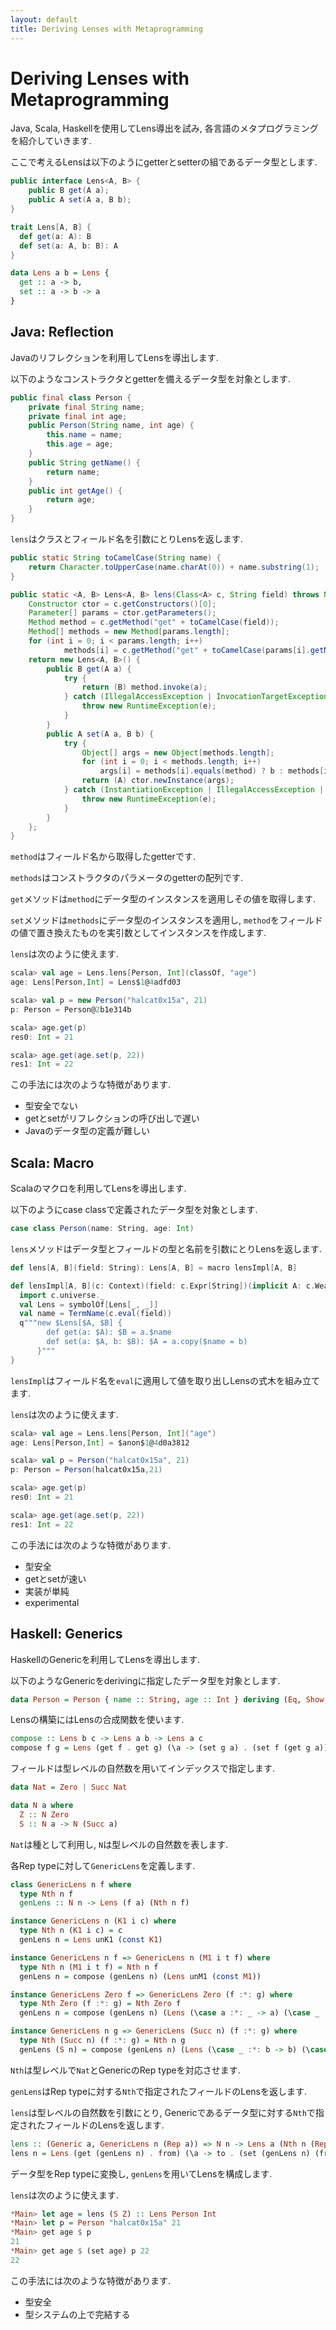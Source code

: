 ```yaml
---
layout: default
title: Deriving Lenses with Metaprogramming
---
```


# Deriving Lenses with Metaprogramming

Java, Scala, Haskellを使用してLens導出を試み, 各言語のメタプログラミングを紹介していきます.

ここで考えるLensは以下のようにgetterとsetterの組であるデータ型とします.

```java
public interface Lens<A, B> {
    public B get(A a);
    public A set(A a, B b);
}
```

```scala
trait Lens[A, B] {
  def get(a: A): B
  def set(a: A, b: B): A
}
```

```haskell
data Lens a b = Lens {
  get :: a -> b,
  set :: a -> b -> a
}
```

## Java: Reflection

Javaのリフレクションを利用してLensを導出します.

以下のようなコンストラクタとgetterを備えるデータ型を対象とします.

```java
public final class Person {
    private final String name;
    private final int age;
    public Person(String name, int age) {
        this.name = name;
        this.age = age;
    }
    public String getName() {
        return name;
    }
    public int getAge() {
        return age;
    }
}
```

`lens`はクラスとフィールド名を引数にとりLensを返します.

```java
public static String toCamelCase(String name) {
    return Character.toUpperCase(name.charAt(0)) + name.substring(1);
}

public static <A, B> Lens<A, B> lens(Class<A> c, String field) throws NoSuchMethodException {
    Constructor ctor = c.getConstructors()[0];
    Parameter[] params = ctor.getParameters();
    Method method = c.getMethod("get" + toCamelCase(field));
    Method[] methods = new Method[params.length];
    for (int i = 0; i < params.length; i++)
            methods[i] = c.getMethod("get" + toCamelCase(params[i].getName()));
    return new Lens<A, B>() {
        public B get(A a) {
            try {
                return (B) method.invoke(a);
            } catch (IllegalAccessException | InvocationTargetException e) {
                throw new RuntimeException(e);
            }
        }
        public A set(A a, B b) {
            try {
                Object[] args = new Object[methods.length];
                for (int i = 0; i < methods.length; i++)
                    args[i] = methods[i].equals(method) ? b : methods[i].invoke(a);
                return (A) ctor.newInstance(args);
            } catch (InstantiationException | IllegalAccessException | InvocationTargetException e) {
                throw new RuntimeException(e);
            }
        }
    };
}
```

`method`はフィールド名から取得したgetterです.

`methods`はコンストラクタのパラメータのgetterの配列です.

`get`メソッドは`method`にデータ型のインスタンスを適用しその値を取得します.

`set`メソッドは`methods`にデータ型のインスタンスを適用し, `method`をフィールドの値で置き換えたものを実引数としてインスタンスを作成します.

`lens`は次のように使えます.

```scala
scala> val age = Lens.lens[Person, Int](classOf, "age")
age: Lens[Person,Int] = Lens$1@4adfd03

scala> val p = new Person("halcat0x15a", 21)
p: Person = Person@2b1e314b

scala> age.get(p)
res0: Int = 21

scala> age.get(age.set(p, 22))
res1: Int = 22
```

この手法には次のような特徴があります.

* 型安全でない
* getとsetがリフレクションの呼び出しで遅い
* Javaのデータ型の定義が難しい

## Scala: Macro

Scalaのマクロを利用してLensを導出します.

以下のようにcase classで定義されたデータ型を対象とします.

```scala
case class Person(name: String, age: Int)
```

`lens`メソッドはデータ型とフィールドの型と名前を引数にとりLensを返します.

```scala
def lens[A, B](field: String): Lens[A, B] = macro lensImpl[A, B]

def lensImpl[A, B](c: Context)(field: c.Expr[String])(implicit A: c.WeakTypeTag[A], B: c.WeakTypeTag[B]): c.Tree = {
  import c.universe._
  val Lens = symbolOf[Lens[_, _]]
  val name = TermName(c.eval(field))
  q"""new $Lens[$A, $B] {
        def get(a: $A): $B = a.$name
        def set(a: $A, b: $B): $A = a.copy($name = b)
      }"""
}
```

`lensImpl`はフィールド名を`eval`に適用して値を取り出しLensの式木を組み立てます.

`lens`は次のように使えます.

```scala
scala> val age = Lens.lens[Person, Int]("age")
age: Lens[Person,Int] = $anon$1@4d0a3812

scala> val p = Person("halcat0x15a", 21)
p: Person = Person(halcat0x15a,21)

scala> age.get(p)
res0: Int = 21

scala> age.get(age.set(p, 22))
res1: Int = 22
```

この手法には次のような特徴があります.

* 型安全
* getとsetが速い
* 実装が単純
* experimental

## Haskell: Generics

HaskellのGenericを利用してLensを導出します.

以下のようなGenericをderivingに指定したデータ型を対象とします.

```haskell
data Person = Person { name :: String, age :: Int } deriving (Eq, Show, Generic)
```

Lensの構築にはLensの合成関数を使います.

```haskell
compose :: Lens b c -> Lens a b -> Lens a c
compose f g = Lens (get f . get g) (\a -> (set g a) . (set f (get g a)))
```

フィールドは型レベルの自然数を用いてインデックスで指定します.

```haskell
data Nat = Zero | Succ Nat

data N a where
  Z :: N Zero
  S :: N a -> N (Succ a)
```

`Nat`は種として利用し, `N`は型レベルの自然数を表します.

各Rep typeに対して`GenericLens`を定義します.

```haskell
class GenericLens n f where
  type Nth n f
  genLens :: N n -> Lens (f a) (Nth n f)

instance GenericLens n (K1 i c) where
  type Nth n (K1 i c) = c
  genLens n = Lens unK1 (const K1)

instance GenericLens n f => GenericLens n (M1 i t f) where
  type Nth n (M1 i t f) = Nth n f
  genLens n = compose (genLens n) (Lens unM1 (const M1))

instance GenericLens Zero f => GenericLens Zero (f :*: g) where
  type Nth Zero (f :*: g) = Nth Zero f
  genLens n = compose (genLens n) (Lens (\case a :*: _ -> a) (\case _ :*: b -> \a -> a :*: b))

instance GenericLens n g => GenericLens (Succ n) (f :*: g) where
  type Nth (Succ n) (f :*: g) = Nth n g
  genLens (S n) = compose (genLens n) (Lens (\case _ :*: b -> b) (\case a :*: _ -> \b -> a :*: b))
```

`Nth`は型レベルで`Nat`とGenericのRep typeを対応させます.

`genLens`はRep typeに対する`Nth`で指定されたフィールドのLensを返します.

`lens`は型レベルの自然数を引数にとり, Genericであるデータ型に対する`Nth`で指定されたフィールドのLensを返します.

```haskell
lens :: (Generic a, GenericLens n (Rep a)) => N n -> Lens a (Nth n (Rep a))
lens n = Lens (get (genLens n) . from) (\a -> to . (set (genLens n) (from a)))
```

データ型をRep typeに変換し, `genLens`を用いてLensを構成します.

`lens`は次のように使えます.

```haskell
*Main> let age = lens (S Z) :: Lens Person Int
*Main> let p = Person "halcat0x15a" 21
*Main> get age $ p
21
*Main> get age $ (set age) p 22
22
```

この手法には次のような特徴があります.

* 型安全
* 型システムの上で完結する
